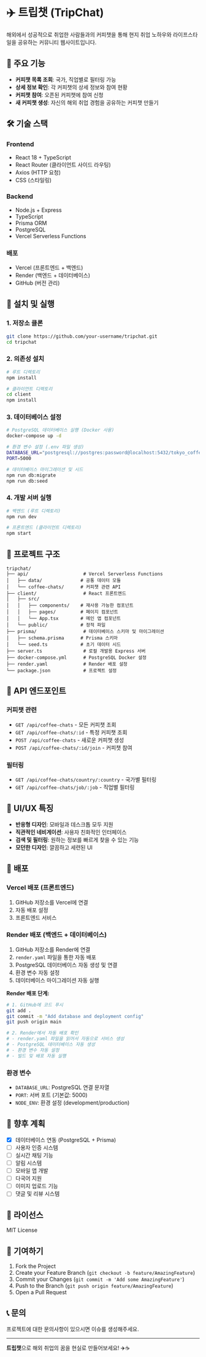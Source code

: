# ✈️ 트립챗 (TripChat)

해외에서 성공적으로 취업한 사람들과의 커피챗을 통해 현지 취업 노하우와 라이프스타일을 공유하는 커뮤니티 웹사이트입니다.

## 🌟 주요 기능

- **커피챗 목록 조회**: 국가, 직업별로 필터링 가능
- **상세 정보 확인**: 각 커피챗의 상세 정보와 참여 현황
- **커피챗 참여**: 오픈된 커피챗에 참여 신청
- **새 커피챗 생성**: 자신의 해외 취업 경험을 공유하는 커피챗 만들기

## 🛠️ 기술 스택

### Frontend

- React 18 + TypeScript
- React Router (클라이언트 사이드 라우팅)
- Axios (HTTP 요청)
- CSS (스타일링)

### Backend

- Node.js + Express
- TypeScript
- Prisma ORM
- PostgreSQL
- Vercel Serverless Functions

### 배포

- Vercel (프론트엔드 + 백엔드)
- Render (백엔드 + 데이터베이스)
- GitHub (버전 관리)

## 🚀 설치 및 실행

### 1. 저장소 클론

```bash
git clone https://github.com/your-username/tripchat.git
cd tripchat
```

### 2. 의존성 설치

```bash
# 루트 디렉토리
npm install

# 클라이언트 디렉토리
cd client
npm install
```

### 3. 데이터베이스 설정

```bash
# PostgreSQL 데이터베이스 실행 (Docker 사용)
docker-compose up -d

# 환경 변수 설정 (.env 파일 생성)
DATABASE_URL="postgresql://postgres:password@localhost:5432/tokyo_coffee_chats"
PORT=5000

# 데이터베이스 마이그레이션 및 시드
npm run db:migrate
npm run db:seed
```

### 4. 개발 서버 실행

```bash
# 백엔드 (루트 디렉토리)
npm run dev

# 프론트엔드 (클라이언트 디렉토리)
npm start
```

## 📁 프로젝트 구조

```
tripchat/
├── api/                    # Vercel Serverless Functions
│   ├── data/              # 공통 데이터 모듈
│   └── coffee-chats/      # 커피챗 관련 API
├── client/                 # React 프론트엔드
│   ├── src/
│   │   ├── components/    # 재사용 가능한 컴포넌트
│   │   ├── pages/         # 페이지 컴포넌트
│   │   └── App.tsx        # 메인 앱 컴포넌트
│   └── public/            # 정적 파일
├── prisma/                 # 데이터베이스 스키마 및 마이그레이션
│   ├── schema.prisma      # Prisma 스키마
│   └── seed.ts            # 초기 데이터 시드
├── server.ts               # 로컬 개발용 Express 서버
├── docker-compose.yml      # PostgreSQL Docker 설정
├── render.yaml             # Render 배포 설정
└── package.json            # 프로젝트 설정
```

## 🔌 API 엔드포인트

### 커피챗 관련

- `GET /api/coffee-chats` - 모든 커피챗 조회
- `GET /api/coffee-chats/:id` - 특정 커피챗 조회
- `POST /api/coffee-chats` - 새로운 커피챗 생성
- `POST /api/coffee-chats/:id/join` - 커피챗 참여

### 필터링

- `GET /api/coffee-chats/country/:country` - 국가별 필터링
- `GET /api/coffee-chats/job/:job` - 직업별 필터링

## 🎨 UI/UX 특징

- **반응형 디자인**: 모바일과 데스크톱 모두 지원
- **직관적인 네비게이션**: 사용자 친화적인 인터페이스
- **검색 및 필터링**: 원하는 정보를 빠르게 찾을 수 있는 기능
- **모던한 디자인**: 깔끔하고 세련된 UI

## 🚀 배포

### Vercel 배포 (프론트엔드)

1. GitHub 저장소를 Vercel에 연결
2. 자동 배포 설정
3. 프론트엔드 서비스

### Render 배포 (백엔드 + 데이터베이스)

1. GitHub 저장소를 Render에 연결
2. `render.yaml` 파일을 통한 자동 배포
3. PostgreSQL 데이터베이스 자동 생성 및 연결
4. 환경 변수 자동 설정
5. 데이터베이스 마이그레이션 자동 실행

**Render 배포 단계:**
```bash
# 1. GitHub에 코드 푸시
git add .
git commit -m "Add database and deployment config"
git push origin main

# 2. Render에서 자동 배포 확인
# - render.yaml 파일을 읽어서 자동으로 서비스 생성
# - PostgreSQL 데이터베이스 자동 생성
# - 환경 변수 자동 설정
# - 빌드 및 배포 자동 실행
```

### 환경 변수

- `DATABASE_URL`: PostgreSQL 연결 문자열
- `PORT`: 서버 포트 (기본값: 5000)
- `NODE_ENV`: 환경 설정 (development/production)

## 🔮 향후 계획

- [x] 데이터베이스 연동 (PostgreSQL + Prisma)
- [ ] 사용자 인증 시스템
- [ ] 실시간 채팅 기능
- [ ] 알림 시스템
- [ ] 모바일 앱 개발
- [ ] 다국어 지원
- [ ] 이미지 업로드 기능
- [ ] 댓글 및 리뷰 시스템

## 📝 라이선스

MIT License

## 🤝 기여하기

1. Fork the Project
2. Create your Feature Branch (`git checkout -b feature/AmazingFeature`)
3. Commit your Changes (`git commit -m 'Add some AmazingFeature'`)
4. Push to the Branch (`git push origin feature/AmazingFeature`)
5. Open a Pull Request

## 📞 문의

프로젝트에 대한 문의사항이 있으시면 이슈를 생성해주세요.

---

**트립챗**으로 해외 취업의 꿈을 현실로 만들어보세요! ✈️☕
